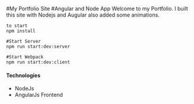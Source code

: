 #My Portfolio Site
#Angular and Node App
Welcome to my Portfolio. I built this site with Nodejs and Augular also added some animations.

````
to start
npm install

#Start Server
npm run start:dev:server

#Start Webpack
npm run start:dev:client

````

#### Technologies
* NodeJs
* AngularJs Frontend
